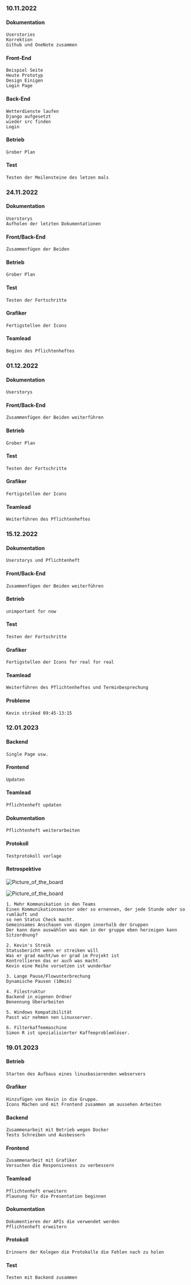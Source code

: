 ### 10.11.2022
#### Dokumentation
    Userstories
    Korrektion
    Github und OneNote zusammen

#### Front-End
    Beispiel Seite
    Heute Prototyp
    Design Einigen
    Login Page

#### Back-End
    Wetterdienste laufen
    Django aufgesetzt
    wieder src finden
    Login

#### Betrieb
    Grober Plan

#### Test
    Testen der Meilensteine des letzen mals



### 24.11.2022
#### Dokumentation
    Userstorys
    Aufholen der letzten Dokumentationen

#### Front/Back-End
    Zusammenfügen der Beiden

#### Betrieb
    Grober Plan

#### Test
    Testen der Fortschritte

#### Grafiker
    Fertigstellen der Icons

#### Teamlead
    Beginn des Pflichtenheftes



### 01.12.2022
#### Dokumentation
    Userstorys

#### Front/Back-End
    Zusammenfügen der Beiden weiterführen

#### Betrieb
    Grober Plan

#### Test
    Testen der Fortschritte

#### Grafiker
    Fertigstellen der Icons

#### Teamlead
    Weiterführen des Pflichtenheftes



### 15.12.2022
#### Dokumentation
    Userstorys und Pflichtenheft

#### Front/Back-End
    Zusammenfügen der Beiden weiterführen

#### Betrieb
    unimportant for now

#### Test
    Testen der Fortschritte

#### Grafiker
    Fertigstellen der Icons for real for real

#### Teamlead
    Weiterführen des Pflichtenheftes und Terminbesprechung

#### Probleme
    Kevin striked 09:45-13:15
    


### 12.01.2023
#### Backend
    Single Page usw.
    
#### Frontend
    Updaten
    
#### Teamlead
    Pflichtenheft updaten
    
#### Dokumentation
    Pflichtenheft weiterarbeiten
    
#### Protokoll
    Testprotokoll vorlage

#### Retrospektive

![Picture_of_the_board](weather_pic1.PNG)

![Picture_of_the_board](weather_pic2.PNG)


    1. Mehr Kommunikation in den Teams
    Einen Kommunikationsmaster oder so ernennen, der jede Stunde oder so rumläuft und
    so nen Status Check macht.
    Gemeinsames Anschauen von dingen innerhalb der Gruppen
    Der kann dann auswählen was man in der gruppe eben herzeigen kann
    Sitzordnung?

    2. Kevin's Streik
    Statusbericht wenn er streiken will
    Was er grad macht/wo er grad im Projekt ist
    Kontrollieren das er auch was macht.
    Kevin eine Reihe vorsetzen ist wunderbar

    3. Lange Pause/Flowunterbrechung
    Dynamische Pausen (10min)

    4. Filestruktur
    Backend in eigenen Ordner
    Benennung Überarbeiten

    5. Windows Kompatibilität
    Passt wir nehmen nen Linuxserver.

    6. Filterkaffeemaschine
    Simon R ist spezialisierter Kaffeeproblemlöser.



### 19.01.2023
#### Betrieb 
    Starten des Aufbaus eines linuxbasierenden webservers

#### Grafiker
    Hinzufügen von Kevin in die Gruppe.
    Icons Machen und mit Frontend zusammen am aussehen Arbeiten

#### Backend
    Zusammenarbeit mit Betrieb wegen Docker
    Tests Schreiben und Ausbessern

#### Frontend
    Zusammenarbeit mit Grafiker
    Versuchen die Responsivness zu verbessern

#### Teamlead
    Pflichtenheft erweitern
    Plaunung für die Presentation beginnen

#### Dokumentation
    Dokumentieren der APIs die verwendet werden
    Pflichtenheft erweitern

#### Protokoll
    Erinnern der Kolegen die Protokolle die Fehlen nach zu holen

#### Test
    Testen mit Backend zusammen
